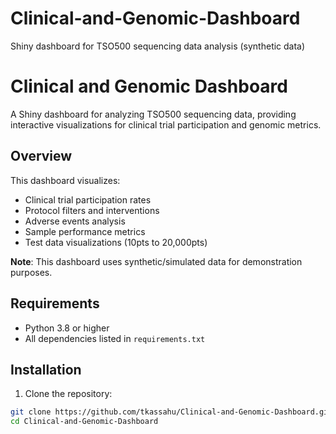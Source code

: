 # Clinical-and-Genomic-Dashboard
Shiny dashboard for TSO500 sequencing data analysis (synthetic data)
# Clinical and Genomic Dashboard

A Shiny dashboard for analyzing TSO500 sequencing data, providing interactive visualizations for clinical trial participation and genomic metrics.

## Overview

This dashboard visualizes:
- Clinical trial participation rates
- Protocol filters and interventions
- Adverse events analysis
- Sample performance metrics
- Test data visualizations (10pts to 20,000pts)

**Note**: This dashboard uses synthetic/simulated data for demonstration purposes.

## Requirements

- Python 3.8 or higher
- All dependencies listed in `requirements.txt`

## Installation

1. Clone the repository:
```bash
git clone https://github.com/tkassahu/Clinical-and-Genomic-Dashboard.git
cd Clinical-and-Genomic-Dashboard
